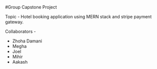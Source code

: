 #Group Capstone Project

Topic - Hotel booking application using MERN stack and stripe payment gateway.

Collaborators -
- Zhoha Damani
- Megha
- Joel
- Mihir
- Aakash
